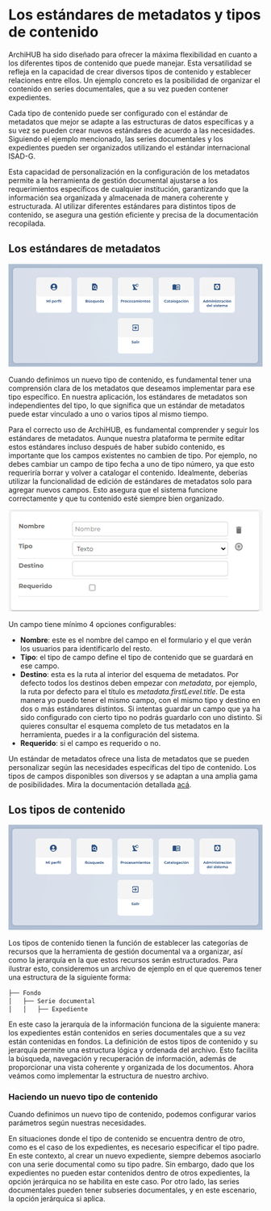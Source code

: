# Los estándares de metadatos y tipos de contenido

ArchiHUB ha sido diseñado para ofrecer la máxima flexibilidad en cuanto a los diferentes tipos de contenido que puede manejar. Esta versatilidad se refleja en la capacidad de crear diversos tipos de contenido y establecer relaciones entre ellos. Un ejemplo concreto es la posibilidad de organizar el contenido en series documentales, que a su vez pueden contener expedientes.

Cada tipo de contenido puede ser configurado con el estándar de metadatos que mejor se adapte a las estructuras de datos específicas y a su vez se pueden crear nuevos estándares de acuerdo a las necesidades. Siguiendo el ejemplo mencionado, las series documentales y los expedientes pueden ser organizados utilizando el estándar internacional ISAD-G.

Esta capacidad de personalización en la configuración de los metadatos permite a la herramienta de gestión documental ajustarse a los requerimientos específicos de cualquier institución, garantizando que la información sea organizada y almacenada de manera coherente y estructurada. Al utilizar diferentes estándares para distintos tipos de contenido, se asegura una gestión eficiente y precisa de la documentación recopilada.

## Los estándares de metadatos

![menu](imagenes/estandares.gif)

Cuando definimos un nuevo tipo de contenido, es fundamental tener una comprensión clara de los metadatos que deseamos implementar para ese tipo específico. En nuestra aplicación, los estándares de metadatos son independientes del tipo, lo que significa que un estándar de metadatos puede estar vinculado a uno o varios tipos al mismo tiempo.

Para el correcto uso de ArchiHUB, es fundamental comprender y seguir los estándares de metadatos. Aunque nuestra plataforma te permite editar estos estándares incluso después de haber subido contenido, es importante que los campos existentes no cambien de tipo. Por ejemplo, no debes cambiar un campo de tipo fecha a uno de tipo número, ya que esto requeriría borrar y volver a catalogar el contenido. Idealmente, deberías utilizar la funcionalidad de edición de estándares de metadatos solo para agregar nuevos campos. Esto asegura que el sistema funcione correctamente y que tu contenido esté siempre bien organizado.

![pantallazo campo metadatos](imagenes/field.png)

Un campo tiene mínimo 4 opciones configurables:

- __Nombre__: este es el nombre del campo en el formulario y el que verán los usuarios para identificarlo del resto.
- __Tipo__: el tipo de campo define el tipo de contenido que se guardará en ese campo.
- __Destino__: esta es la ruta al interior del esquema de metadatos. Por defecto todos los destinos deben empezar con _metadata_, por ejemplo, la ruta por defecto para el título es _metadata.firstLevel.title_. De esta manera yo puedo tener el mismo campo, con el mismo tipo y destino en dos o más estándares distintos. Si intentas guardar un campo que ya ha sido configurado con cierto tipo no podrás guardarlo con uno distinto. Si quieres consultar el esquema completo de tus metadatos en la herramienta, puedes ir a la configuración del sistema.
- __Requerido__: si el campo es requerido o no.

Un estándar de metadatos ofrece una lista de metadatos que se pueden personalizar según las necesidades específicas del tipo de contenido. Los tipos de campos disponibles son diversos y se adaptan a una amplia gama de posibilidades. Mira la documentación detallada [acá](campos.md).

## Los tipos de contenido

![menu](imagenes/tipos.gif)

Los tipos de contenido tienen la función de establecer las categorías de recursos que la herramienta de gestión documental va a organizar, así como la jerarquía en la que estos recursos serán estructurados. Para ilustrar esto, consideremos un archivo de ejemplo en el que queremos tener una estructura de la siguiente forma:

 ```
├── Fondo
│   ├── Serie documental
│   │   ├── Expediente
 ```

En este caso la jerarquía de la información funciona de la siguiente manera: los expedientes están contenidos en series documentales que a su vez están contenidas en fondos. La definición de estos tipos de contenido y su jerarquía permite una estructura lógica y ordenada del archivo. Esto facilita la búsqueda, navegación y recuperación de información, además de proporcionar una vista coherente y organizada de los documentos. Ahora veámos como implementar la estructura de nuestro archivo.

### Haciendo un nuevo tipo de contenido

Cuando definimos un nuevo tipo de contenido, podemos configurar varios parámetros según nuestras necesidades.

En situaciones donde el tipo de contenido se encuentra dentro de otro, como es el caso de los expedientes, es necesario especificar el tipo padre. En este contexto, al crear un nuevo expediente, siempre debemos asociarlo con una serie documental como su tipo padre. Sin embargo, dado que los expedientes no pueden estar contenidos dentro de otros expedientes, la opción jerárquica no se habilita en este caso. Por otro lado, las series documentales pueden tener subseries documentales, y en este escenario, la opción jerárquica si aplica.